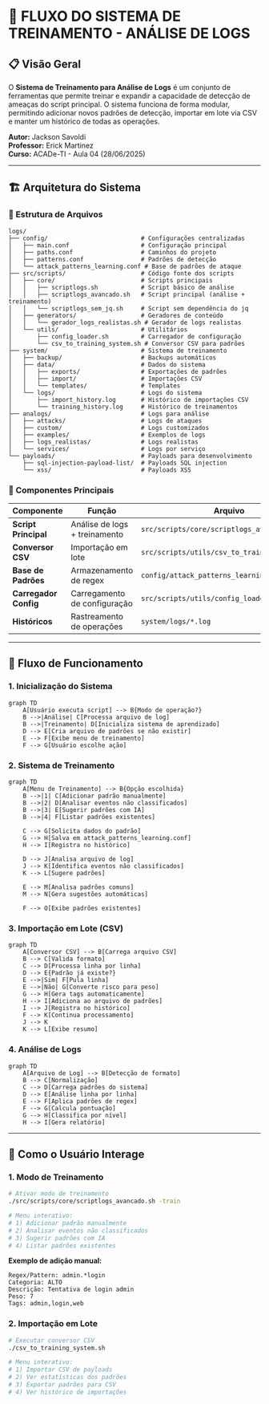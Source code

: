 # 🔄 FLUXO DO SISTEMA DE TREINAMENTO - ANÁLISE DE LOGS

## 📋 Visão Geral

O **Sistema de Treinamento para Análise de Logs** é um conjunto de ferramentas que permite treinar e expandir a capacidade de detecção de ameaças do script principal. O sistema funciona de forma modular, permitindo adicionar novos padrões de detecção, importar em lote via CSV e manter um histórico de todas as operações.

**Autor:** Jackson Savoldi  
**Professor:** Erick Martinez  
**Curso:** ACADe-TI - Aula 04 (28/06/2025)

---

## 🏗️ Arquitetura do Sistema

### 📁 Estrutura de Arquivos

```
logs/
├── config/                          # Configurações centralizadas
│   ├── main.conf                    # Configuração principal
│   ├── paths.conf                   # Caminhos do projeto
│   ├── patterns.conf                # Padrões de detecção
│   └── attack_patterns_learning.conf # Base de padrões de ataque
├── src/scripts/                     # Código fonte dos scripts
│   ├── core/                        # Scripts principais
│   │   ├── scriptlogs.sh            # Script básico de análise
│   │   ├── scriptlogs_avancado.sh   # Script principal (análise + treinamento)
│   │   └── scriptlogs_sem_jq.sh     # Script sem dependência do jq
│   ├── generators/                  # Geradores de conteúdo
│   │   └── gerador_logs_realistas.sh # Gerador de logs realistas
│   └── utils/                       # Utilitários
│       ├── config_loader.sh         # Carregador de configuração
│       └── csv_to_training_system.sh # Conversor CSV para padrões
├── system/                          # Sistema de treinamento
│   ├── backup/                      # Backups automáticos
│   ├── data/                        # Dados do sistema
│   │   ├── exports/                 # Exportações de padrões
│   │   ├── import/                  # Importações CSV
│   │   └── templates/               # Templates
│   └── logs/                        # Logs do sistema
│       ├── import_history.log       # Histórico de importações CSV
│       └── training_history.log     # Histórico de treinamentos
├── analogs/                         # Logs para análise
│   ├── attacks/                     # Logs de ataques
│   ├── custom/                      # Logs customizados
│   ├── examples/                    # Exemplos de logs
│   ├── logs_realistas/              # Logs realistas
│   └── services/                    # Logs por serviço
└── payloads/                        # Payloads para desenvolvimento
    ├── sql-injection-payload-list/  # Payloads SQL injection
    └── xss/                         # Payloads XSS
```

### 🔧 Componentes Principais

| Componente | Função | Arquivo |
|------------|--------|---------|
| **Script Principal** | Análise de logs + treinamento | `src/scripts/core/scriptlogs_avancado.sh` |
| **Conversor CSV** | Importação em lote | `src/scripts/utils/csv_to_training_system.sh` |
| **Base de Padrões** | Armazenamento de regex | `config/attack_patterns_learning.conf` |
| **Carregador Config** | Carregamento de configuração | `src/scripts/utils/config_loader.sh` |
| **Históricos** | Rastreamento de operações | `system/logs/*.log` |

---

## 🔄 Fluxo de Funcionamento

### 1. **Inicialização do Sistema**

```mermaid
graph TD
    A[Usuário executa script] --> B{Modo de operação?}
    B -->|Análise| C[Processa arquivo de log]
    B -->|Treinamento| D[Inicializa sistema de aprendizado]
    D --> E[Cria arquivo de padrões se não existir]
    E --> F[Exibe menu de treinamento]
    F --> G[Usuário escolhe ação]
```

### 2. **Sistema de Treinamento**

```mermaid
graph TD
    A[Menu de Treinamento] --> B{Opção escolhida}
    B -->|1| C[Adicionar padrão manualmente]
    B -->|2| D[Analisar eventos não classificados]
    B -->|3| E[Sugerir padrões com IA]
    B -->|4| F[Listar padrões existentes]
    
    C --> G[Solicita dados do padrão]
    G --> H[Salva em attack_patterns_learning.conf]
    H --> I[Registra no histórico]
    
    D --> J[Analisa arquivo de log]
    J --> K[Identifica eventos não classificados]
    K --> L[Sugere padrões]
    
    E --> M[Analisa padrões comuns]
    M --> N[Gera sugestões automáticas]
    
    F --> O[Exibe padrões existentes]
```

### 3. **Importação em Lote (CSV)**

```mermaid
graph TD
    A[Conversor CSV] --> B[Carrega arquivo CSV]
    B --> C[Valida formato]
    C --> D[Processa linha por linha]
    D --> E{Padrão já existe?}
    E -->|Sim| F[Pula linha]
    E -->|Não| G[Converte risco para peso]
    G --> H[Gera tags automaticamente]
    H --> I[Adiciona ao arquivo de padrões]
    I --> J[Registra no histórico]
    F --> K[Continua processamento]
    J --> K
    K --> L[Exibe resumo]
```

### 4. **Análise de Logs**

```mermaid
graph TD
    A[Arquivo de Log] --> B[Detecção de formato]
    B --> C[Normalização]
    C --> D[Carrega padrões do sistema]
    D --> E[Análise linha por linha]
    E --> F[Aplica padrões de regex]
    F --> G[Calcula pontuação]
    G --> H[Classifica por nível]
    H --> I[Gera relatório]
```

---

## 🎯 Como o Usuário Interage

### 1. **Modo de Treinamento**

```bash
# Ativar modo de treinamento
./src/scripts/core/scriptlogs_avancado.sh -train

# Menu interativo:
# 1) Adicionar padrão manualmente
# 2) Analisar eventos não classificados  
# 3) Sugerir padrões com IA
# 4) Listar padrões existentes
```

**Exemplo de adição manual:**
```
Regex/Pattern: admin.*login
Categoria: ALTO
Descrição: Tentativa de login admin
Peso: 7
Tags: admin,login,web
```

### 2. **Importação em Lote**

```bash
# Executar conversor CSV
./csv_to_training_system.sh

# Menu interativo:
# 1) Importar CSV de payloads
# 2) Ver estatísticas dos padrões
# 3) Exportar padrões para CSV
# 4) Ver histórico de importações
```
